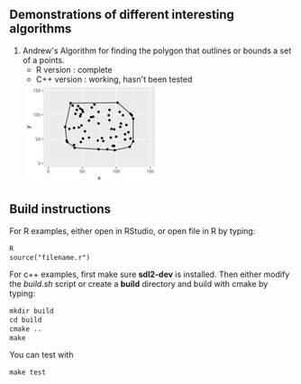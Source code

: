 ## Demonstrations of different interesting algorithms

1. Andrew's Algorithm for finding the polygon that outlines or bounds
   a set of a points.
   - R version   : complete
   - C++ version : working, hasn't been tested 
   <img src="screenshots/convexhull/1.png" width=50% height=50%>

## Build instructions
   For R examples, either open in RStudio, or open file in R by typing:
   ```
   R
   source("filename.r")
   ```
   For c++ examples, first make sure **sdl2-dev** is installed. Then either modify the 
   *build.sh* script or create a **build** directory and build with cmake by typing: 
   ``` 
   mkdir build
   cd build
   cmake ..
   make
   ```
   You can test with
   ```
   make test
   ```
